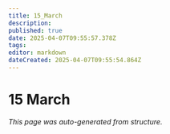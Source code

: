 ```yaml
---
title: 15_March
description: 
published: true
date: 2025-04-07T09:55:57.378Z
tags: 
editor: markdown
dateCreated: 2025-04-07T09:55:54.864Z
---
```


# 15 March

*This page was auto-generated from structure.*